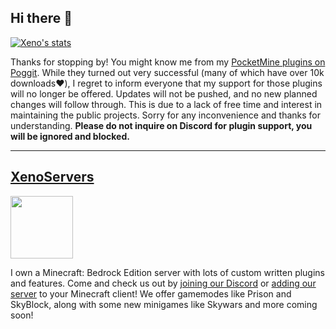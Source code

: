 ## Hi there 👋

[![Xeno's stats](https://github-readme-stats.vercel.app/api?username=highestdreams&count_private=true&theme=merko )](https://github.com/xenophilicy/github-readme-stats)

Thanks for stopping by! You might know me from my [PocketMine plugins on Poggit](https://poggit.pmmp.io/plugins/by/Xenophilicy). While they turned out very successful (many of which have over 10k downloads❤️), I regret to inform everyone that my support for those plugins will no longer be offered. Updates will not be pushed, and no new planned changes will follow through. This is due to a lack of free time and interest in maintaining the public projects. Sorry for any inconvenience and thanks for understanding. **Please do not inquire on Discord for plugin support, you will be ignored and blocked.**
***
## [XenoServers](https://xenoservers.net)
<img src="https://file.xenoservers.net/logo.png" width="100">

I own a Minecraft: Bedrock Edition server with lots of custom written plugins and features. Come and check us out by [joining our Discord](https://discord.xenoservers.net) or [adding our server](https://xenoservers.net/join) to your Minecraft client! We offer gamemodes like Prison and SkyBlock, along with some new minigames like Skywars and more coming soon!
